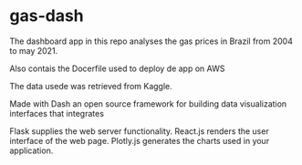 # gas-dash
 The dashboard app in this repo analyses the gas prices in Brazil from 2004 to may 2021. 
 
 Also contais the Docerfile used to deploy de app on AWS

The data usede was retrieved from Kaggle.


Made with Dash an open source framework for building data visualization interfaces that integrates 

Flask supplies the web server functionality.
React.js renders the user interface of the web page.
Plotly.js generates the charts used in your application.

